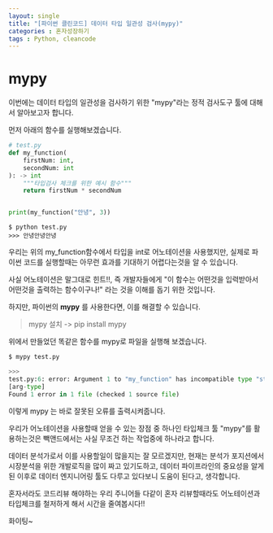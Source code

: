 ```yaml
---
layout: single
title: "[파이썬 클린코드] 데이터 타입 일관성 검사(mypy)"
categories : 혼자성장하기
tags : Python, cleancode
---
```


# mypy
이번에는 데이터 타입의 일관성을 검사하기 위한 "mypy"라는 정적 검사도구 툴에 대해서 알아보고자 합니다.

먼저 아래의 함수를 실행해보겠습니다.

```python
# test.py
def my_function(
	firstNum: int, 
	secondNum: int
): -> int
    """타입검사 체크를 위한 예시 함수"""
    return firstNum * secondNum


print(my_function("안녕", 3))
```

```
$ python test.py
>>> 안녕안녕안녕
```

우리는 위의 my_function함수에서 타입을 int로 어노테이션을 사용했지만, 실제로 파이썬 코드를 실행할때는 아무런 효과를 기대하기 어렵다는것을 알 수 있습니다.

사실 어노테이션은 말그대로 힌트!!, 즉 개발자들에게
"이 함수는 어떤것을 입력받아서 어떤것을 출력하는 함수이구나!" 라는 것을 이해를 돕기 위한 것입니다.


하지만, 파이썬의 **mypy** 를 사용한다면, 이를 해결할 수 있습니다.
> mypy 설치 -> pip install mypy 

위에서 만들었던 똑같은 함수를 mypy로 파일을 실행해 보겠습니다.

```python
$ mypy test.py

>>>
test.py:6: error: Argument 1 to "my_function" has incompatible type "str"; expected "int"  
[arg-type]
Found 1 error in 1 file (checked 1 source file)
```

이렇게 mypy 는 바로 잘못된 오류를 출력시켜줍니다.

우리가 어노테이션을 사용할때 얻을 수 있는 장점 중 하나인 타입체크 툴 "mypy"를 활용하는것은 빽앤드에서는 사실 무조건 하는 작업중에 하나라고 합니다. 

데이터 분석가로서 이를 사용할일이 많을지는 잘 모르겠지만, 현재는 분석가 포지션에서 시장분석을 위한 개발로직을 많이 짜고 있기도하고, 데이터 파이프라인의 중요성을 알게된 이후로 데이터 엔지니어링 툴도 다루고 있다보니 도움이 된다고, 생각합니다. 

혼자서라도 코드리뷰 해야하는 우리 주니어들 다같이 혼자 리뷰할때라도 어노테이션과 타입체크를 철저하게 해서 시간을 줄여봅시다!!

화이팅~